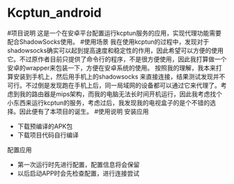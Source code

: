 # Kcptun_android
#项目说明
这是一个在安卓平台配置运行kcptun服务的应用，实现代理功能需要配合ShadowSocks使用。
#使用场景
我在使用kcptun的过程中，发现对于shadowsocks确实可以起到提高速度和稳定性的作用，因此希望可以方便的使用它。不过原作者目前只提供了命令行的程序，不是很方便使用，因此我打算做一个安卓的wrapper来包装一下，方便在安卓系统的使用。
按照我的理解，我本来打算安装到手机上，然后用手机上的shadowsocks
来直接连接，结果测试发现并不可行。不过倒是发现跑在手机上后，同一局域网的设备都可以通过它来代理了。考虑到我的路由器是mips架构，而我的电脑无法长时间开机运行，因此我考虑找个小东西来运行kcptun的服务，考虑过后，我发现我的电视盒子的是个不错的选择。因此便有了本项目的诞生。
#使用说明
安装应用

* 下载预编译的APK包
* 下载项目代码自行编译

配置应用

* 第一次运行时先进行配置，配置信息将会保留
* 以后启动APP时会先检查配置，进行连接尝试
